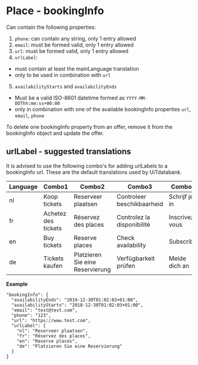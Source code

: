 ---
---

# Place - bookingInfo

Can contain the following properties:

1. `phone`: can contain any string, only 1 entry allowed
2. `email`: must be formed valid, only 1 entry allowed
3. `url`: must be formed valid, only 1 entry allowed
4. `urlLabel`:
  * must contain at least the mainLanguage translation
  * only to be used in combination with `url`
5. `availabilityStarts` and `availabilityEnds`
  * Must be a valid ISO-8601 datetime formed as `YYYY-MM-DDThh:mm:ss+00:00`
  * only in combination with one of the available bookingInfo properties `url`, `email`, `phone`

To delete one bookingInfo property from an offer, remove it from the bookingInfo object and update the offer.

## urlLabel - suggested translations
It is advised to use the following combo's for adding urlLabels to a bookingInfo url. These are the default translations used by UiTdatabank.

| Language | Combo1 | Combo2 | Combo3 | Combo4 |
| -- | -- | -- | -- | -- |
| nl | Koop tickets | Reserveer plaatsen | Controleer beschikbaarheid | Schrijf je in |
| fr | Achetez des tickets | Réservez des places | Controlez la disponibilité | Inscrivez-vous |
| en | Buy tickets | Reserve places | Check availability | Subscribe |
| de | Tickets kaufen | Platzieren Sie eine Reservierung | Verfügbarkeit prüfen | Melde dich an |

**Example**

```
"bookingInfo": {
  "availabilityEnds": "2019-12-30T01:02:03+01:00",
  "availabilityStarts": "2018-12-30T01:02:03+01:00",
  "email": "test@test.com",
  "phone": "123",
  "url": "https://www.test.com",
  "urlLabel": {
    "nl": "Reserveer plaatsen",
    "fr": "Réservez des places",
    "en": "Reserve places",
    "de": "Platzieren Sie eine Reservierung"
  }
}
```
